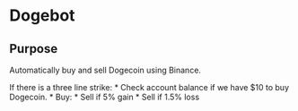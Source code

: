 # Dogebot

## Purpose

Automatically buy and sell Dogecoin using Binance.

If there is a three line strike:
    * Check account balance if we have $10 to buy Dogecoin.
    * Buy:
        * Sell if 5% gain
        * Sell if 1.5% loss
